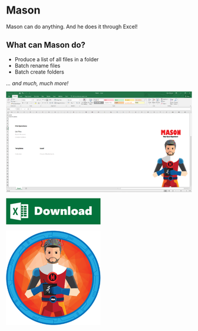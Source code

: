 # Mason
Mason can do anything. And he does it through Excel!

## What can Mason do?

* Produce a list of all files in a folder
* Batch rename files
* Batch create folders

*... and much, much more!*

<a href="https://github.com/bluevolta/mason/raw/master/Mason.xlsm"><img src="https://github.com/bluevolta/mason/raw/master/images/Mason Demo.png"></a>

<a href="https://github.com/bluevolta/mason/raw/master/Mason.xlsm"><img src="https://github.com/bluevolta/mason/raw/master/images/download.png" width="256"></a>

<img src="https://github.com/bluevolta/mason/raw/master/images/Mason.png" width="256">
